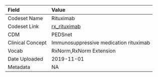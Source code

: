 |Field            |Value                                  |
|:----------------|:--------------------------------------|
|Codeset Name     |Rituximab                              |
|Codeset Link     |[rx_rituximab](https://github.com/PEDSnet/Variable-Dictionary/blob/main/drug/rx_rituximab.csv)|
|CDM              |PEDSnet                                |
|Clinical Concept |Immunosuppressive medication rituximab |
|Vocab            |RxNorm,RxNorm Extension                |
|Date Uploaded    |2019-11-01                             |
|Metadata         |NA                                     |
